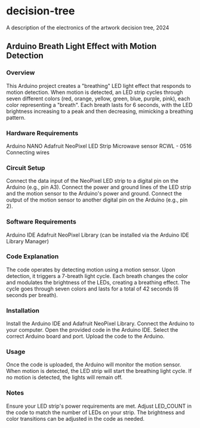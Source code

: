 # decision-tree
A description of the electronics of the artwork decision tree, 2024

## Arduino Breath Light Effect with Motion Detection
### Overview
This Arduino project creates a "breathing" LED light effect that responds to motion detection. When motion is detected, an LED strip cycles through seven different colors (red, orange, yellow, green, blue, purple, pink), each color representing a "breath". Each breath lasts for 6 seconds, with the LED brightness increasing to a peak and then decreasing, mimicking a breathing pattern.

### Hardware Requirements
Arduino NANO
Adafruit NeoPixel LED Strip
Microwave sensor RCWL - 0516
Connecting wires

### Circuit Setup
Connect the data input of the NeoPixel LED strip to a digital pin on the Arduino (e.g., pin A3).
Connect the power and ground lines of the LED strip and the motion sensor to the Arduino's power and ground.
Connect the output of the motion sensor to another digital pin on the Arduino (e.g., pin 2).

### Software Requirements
Arduino IDE
Adafruit NeoPixel Library (can be installed via the Arduino IDE Library Manager)

### Code Explanation
The code operates by detecting motion using a motion sensor. Upon detection, it triggers a 7-breath light cycle. Each breath changes the color and modulates the brightness of the LEDs, creating a breathing effect. The cycle goes through seven colors and lasts for a total of 42 seconds (6 seconds per breath).

### Installation
Install the Arduino IDE and Adafruit NeoPixel Library.
Connect the Arduino to your computer.
Open the provided code in the Arduino IDE.
Select the correct Arduino board and port.
Upload the code to the Arduino.

### Usage
Once the code is uploaded, the Arduino will monitor the motion sensor. When motion is detected, the LED strip will start the breathing light cycle. If no motion is detected, the lights will remain off.

### Notes
Ensure your LED strip's power requirements are met.
Adjust LED_COUNT in the code to match the number of LEDs on your strip.
The brightness and color transitions can be adjusted in the code as needed.
